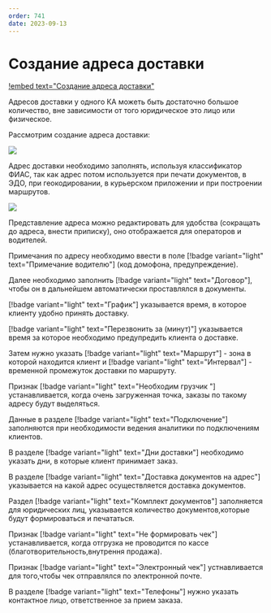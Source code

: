 ```yaml
---
order: 741
date: 2023-09-13
---
```

# Создание адреса доставки

[!embed text="Создание адреса доставки"](https://www.youtube.com/watch?v=O1MKxc4AKBk)

Адресов доставки у одного КА можеть быть достаточно большое количество, вне зависимости от того юридическое это лицо или физическое.

Рассмотрим создание адреса доставки:

![](/images/оператор/создание_адреса.jpg)

Адрес доставки необходимо заполнять, используя классификатор ФИАС, так как адрес потом используется при печати документов, в ЭДО, при геокодировании, в курьерском приложении и при построении маршрутов.

![](/images/оператор/создание_адреса_2.jpg)

Представление адреса можно редактировать для удобства (сокращать до адреса, внести приписку), оно отображается для операторов и водителей.

Примечания по адресу необходимо ввести в поле [!badge variant="light" text="Примечание водителю"]  (код домофона, предупреждение).

Далее необходимо заполнить [!badge variant="light" text="Договор"], чтобы он в дальнейшем автоматически проставлялся в документы. 

[!badge variant="light" text="График"] указывается время, в которое клиенту удобно принять доставку.

[!badge variant="light" text="Перезвонить за (минут)"] указывается время за которое необходимо предупредить клиента о доставке.

Затем нужно указать [!badge variant="light" text="Маршрут"] - зона в которой находится клиент и [!badge variant="light" text="Интервал"] - временной промежуток доставки по маршруту.

Признак  [!badge variant="light" text="Необходим грузчик "] устанавливается, когда очень загруженная точка, заказы по такому адресу будут выделяться. 

Данные в разделе  [!badge variant="light" text="Подключение"] заполняются при необходимости ведения аналитики по подключениям клиентов.

В разделе [!badge variant="light" text="Дни доставки"] необходимо указать дни, в которые клиент принимает заказ.

В разделе [!badge variant="light" text="Доставка документов на адрес"] указывается на какой адрес осуществляется доставка документов.

Раздел [!badge variant="light" text="Комплект документов"] заполняется для юридических лиц, указывается количество документов,которые будут формироваться и печататься. 

Признак [!badge variant="light" text="Не формировать чек"] устанавливается, когда отгрузка не проводится по кассе (благотворительность,внутрення продажа).

Признак [!badge variant="light" text="Электронный чек"] устнавливается для того,чтобы чек отправлялся по электронной почте.

В разделе [!badge variant="light" text="Телефоны"] нужно указать контактное лицо, ответственное за прием заказа. 






